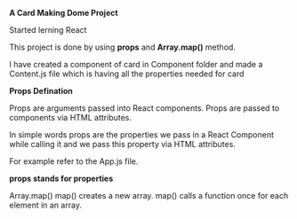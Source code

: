 **A Card Making Dome Project**

Started lerning React

This project is done by using **props** and **Array.map()** method.

I have created a component of card in Component folder and made a Content.js file which is having all the properties needed for card


**Props Defination**

Props are arguments passed into React components.
Props are passed to components via HTML attributes.

In simple words props are the properties we pass in a React Component while calling it and we pass this property via HTML attributes.

For example refer to the App.js file.

**props stands for properties**

Array.map()
map() creates a new array.
map() calls a function once for each element in an array.